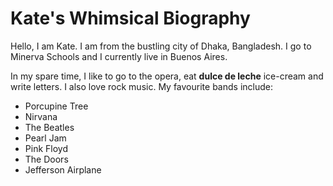 # Kate's Whimsical Biography

Hello, I am Kate. I am from the bustling city of Dhaka, Bangladesh. I go to Minerva Schools and I currently live in Buenos Aires.

In my spare time, I like to go to the opera, eat __dulce de leche__ ice-cream and write letters. I also love rock music. My favourite bands include:

- Porcupine Tree 
- Nirvana
- The Beatles 
- Pearl Jam 
- Pink Floyd
- The Doors
- Jefferson Airplane 

